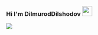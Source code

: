 ### Hi I'm DilmurodDilshodov <img src="https://media.giphy.com/media/hvRJCLFzcasrR4ia7z/giphy.gif" width="27px" > <br>
<img src="https://media1.giphy.com/media/hVEBWRInEvNOEVS18i/200w.webp" style text-aligen="center" >


